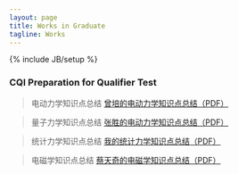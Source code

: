 ```yaml
---
layout: page
title: Works in Graduate
tagline: Works
---
```

{% include JB/setup %}

### CQI Preparation for Qualifier Test

> 电动力学知识点总结
[曾培的电动力学知识点总结（PDF）](/assets/files/2016-09-02-electrodynamics.pdf)

> 量子力学知识点总结
[张胜的电动力学知识点总结（PDF）](/assets/files/2016-09-17-quantumdynamics.pdf)

> 统计力学知识点总结
[我的统计力学知识点总结（PDF）](/assets/files/2016-09-17-statistical-physics.pdf)

> 电磁学知识点总结
[蔡天奇的电磁学知识点总结（PDF）](/assets/files/2016-09-17-electromagnitism.pdf)